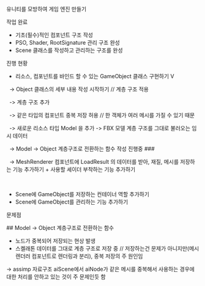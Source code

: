 유니티를 모방하여 게임 엔진 만들기



작업 완료

* 기초(필수)적인 컴포넌트 구조 작성
* PSO, Shader, RootSignature 관리 구조 완성
* Scene 클래스를 작성하고 관리하는 구조를 완성





진행 현황

* 리소스, 컴포넌트를 바인드 할 수 있는 GameObject 클래스 구현하기 V

 	->  Object 클래스의 세부 내용 작성 시작하기 // 계층 구조 적용

&nbsp;		->  계층 구조 추가

&nbsp;		->  같은 타입의 컴포넌트 중복 저장 허용 // 한 객체가 여러 메시를 가질 수 있기 때문

&nbsp;		->  새로운 리소스 타입 Model 을 추가 ->  FBX 모델 계층 구조를 그대로 불러오는 임시 데이터

&nbsp;			->  Model -> Object 계층구조로 전환하는 함수 작성 진행중 ###



 	-> MeshRenderer 컴포넌트에 LoadResult 의 데이터를 받아, 재질, 메시를 저장하는 기능 추가하기 + 사용할 셰이더 부착하는 기능 추가하기

&nbsp;		



* Scene에 GameObject를 저장하는 컨테이너 역할 추가하기
* Scene에 GameObject를 관리하는 기능 추가하기





문제점

\## Model -> Object 계층구조로 전환하는 함수

* 노드가 중복되어 저장되는 현상 발생
* 스켈래톤 데이터를 그대로 계층 구조로 저장 중 // 저장하는건 문제가 아니지만(메시 렌더러 컴포넌트로 렌더링과 분리), 중복 저장의 주 원인임

->  assimp 자료구조 aiScene에서 aiNode가 같은 메시를 중복해서 사용하는 경우에 대한 처리를 안하고 있는 것이 주 문제인듯 함







&nbsp;

